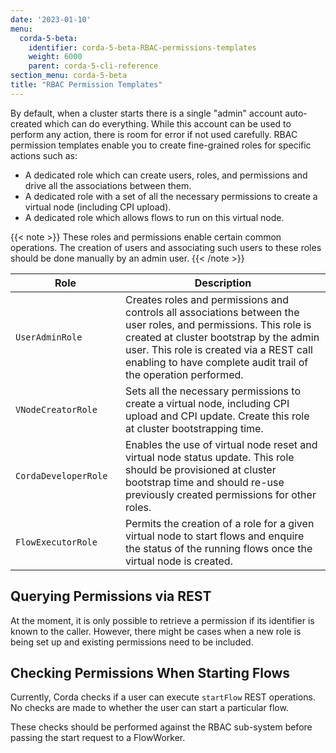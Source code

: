 ```yaml
---
date: '2023-01-10'
menu:
  corda-5-beta:
    identifier: corda-5-beta-RBAC-permissions-templates
    weight: 6000
    parent: corda-5-cli-reference
section_menu: corda-5-beta
title: "RBAC Permission Templates"
---
```


By default, when a cluster starts there is a single "admin" account auto-created which can do everything. While this account can be used to perform any action, there is room for error if not used carefully. RBAC permission templates enable you to create fine-grained roles for specific actions such as:

* A dedicated role which can create users, roles, and permissions and drive all the associations between them.
* A dedicated role with a set of all the necessary permissions to create a virtual node (including CPI upload).
* A dedicated role which allows flows to run on this virtual node.

{{< note >}}
These roles and permissions enable certain common operations. The creation of users and associating such users to these roles should be done manually by an admin user.
{{< /note >}}

| <div style="width:160px">Role</div>   | Description |
| ----------- | ----------- |
| `UserAdminRole` | Creates roles and permissions and controls all associations between the user roles, and permissions. This role is created at cluster bootstrap by the admin user. This role is created via a REST call enabling to have complete audit trail of the operation performed.       |
| `VNodeCreatorRole` | Sets all the necessary permissions to create a virtual node, including CPI upload and CPI update. Create this role at cluster bootstrapping time.|
| `CordaDeveloperRole` | Enables the use of virtual node reset and virtual node status update. This role should be provisioned at cluster bootstrap time and should re-use previously created permissions for other roles.|
| `FlowExecutorRole`|  Permits the creation of a role for a given virtual node to start flows and enquire the status of the running flows once the virtual node is created.|

## Querying Permissions via REST

At the moment, it is only possible to retrieve a permission if its identifier is known to the caller.
However, there might be cases when a new role is being set up and existing permissions need to be included.

## Checking Permissions When Starting Flows

Currently, Corda checks if a user can execute `startFlow` REST operations. No checks are made to whether the user can start a particular flow.

These checks should be performed against the RBAC sub-system before passing the start request to a FlowWorker.
